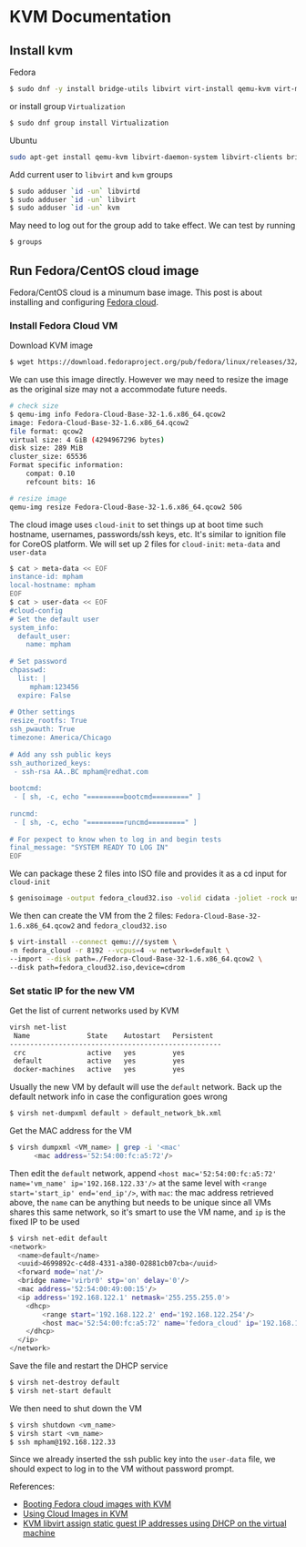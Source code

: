 # KVM Documentation
## Install kvm
Fedora
```bash
$ sudo dnf -y install bridge-utils libvirt virt-install qemu-kvm virt-manager
```
or install group `Virtualization`
```bash
$ sudo dnf group install Virtualization
```
Ubuntu
```bash
sudo apt-get install qemu-kvm libvirt-daemon-system libvirt-clients bridge-utils virt-manager
```
Add current user to `libvirt` and `kvm` groups
```bash
$ sudo adduser `id -un` libvirtd
$ sudo adduser `id -un` libvirt
$ sudo adduser `id -un` kvm
```
May need to log out for the group add to take effect. We can test by running 
```bash
$ groups
```
## Run Fedora/CentOS cloud image
Fedora/CentOS cloud is a minumum base image. This post is about installing and configuring [Fedora cloud](https://alt.fedoraproject.org/cloud/).
### Install Fedora Cloud VM
Download KVM image
```bash
$ wget https://download.fedoraproject.org/pub/fedora/linux/releases/32/Cloud/x86_64/images/Fedora-Cloud-Base-32-1.6.x86_64.qcow2
```

We can use this image directly. However we may need to resize the image as the original size may not a accommodate future needs.
```bash
# check size
$ qemu-img info Fedora-Cloud-Base-32-1.6.x86_64.qcow2 
image: Fedora-Cloud-Base-32-1.6.x86_64.qcow2
file format: qcow2
virtual size: 4 GiB (4294967296 bytes)
disk size: 289 MiB
cluster_size: 65536
Format specific information:
    compat: 0.10
    refcount bits: 16

# resize image
qemu-img resize Fedora-Cloud-Base-32-1.6.x86_64.qcow2 50G
```
The cloud image uses `cloud-init` to set things up at boot time such hostname, usernames, passwords/ssh keys, etc. It's similar to ignition file for CoreOS platform. We will set up 2 files for `cloud-init`: `meta-data` and `user-data`

```bash
$ cat > meta-data << EOF
instance-id: mpham
local-hostname: mpham
EOF
$ cat > user-data << EOF
#cloud-config
# Set the default user
system_info:
  default_user:
    name: mpham
 
# Set password
chpasswd:
  list: |
     mpham:123456
  expire: False
 
# Other settings
resize_rootfs: True
ssh_pwauth: True
timezone: America/Chicago
 
# Add any ssh public keys
ssh_authorized_keys:
 - ssh-rsa AA..BC mpham@redhat.com
 
bootcmd:
 - [ sh, -c, echo "=========bootcmd=========" ]
  
runcmd:
 - [ sh, -c, echo "=========runcmd=========" ]
  
# For pexpect to know when to log in and begin tests
final_message: "SYSTEM READY TO LOG IN"
EOF
```
We can package these 2 files into ISO file and provides it as a cd input for `cloud-init`
```bash
$ genisoimage -output fedora_cloud32.iso -volid cidata -joliet -rock user-data meta-data
```
We then can create the VM from the 2 files: `Fedora-Cloud-Base-32-1.6.x86_64.qcow2` and `fedora_cloud32.iso`
```bash
$ virt-install --connect qemu:///system \
-n fedora_cloud -r 8192 --vcpus=4 -w network=default \
--import --disk path=./Fedora-Cloud-Base-32-1.6.x86_64.qcow2 \
--disk path=fedora_cloud32.iso,device=cdrom
```
### Set static IP for the new VM
Get the list of current networks used by KVM
```bash
virsh net-list
 Name              State    Autostart   Persistent
----------------------------------------------------
 crc               active   yes         yes
 default           active   yes         yes
 docker-machines   active   yes         yes
```
Usually the new VM by default will use the `default` network. Back up the default network info in case the configuration goes wrong
```bash
$ virsh net-dumpxml default > default_network_bk.xml
```
Get the MAC address for the VM
```bash
$ virsh dumpxml <VM_name> | grep -i '<mac'
      <mac address='52:54:00:fc:a5:72'/>
```
Then edit the `default` network, append `<host mac='52:54:00:fc:a5:72' name='vm_name' ip='192.168.122.33'/>` at the same level with `<range start='start_ip' end='end_ip'/>`,
with `mac`: the mac address retrieved above, the `name` can be anything but needs to be unique since all VMs shares this same network, so it's smart to use the VM name, and `ip` is the fixed IP to be used
```bash
$ virsh net-edit default
<network>
  <name>default</name>
  <uuid>4699892c-c4d8-4331-a380-02881cb07cba</uuid>
  <forward mode='nat'/>
  <bridge name='virbr0' stp='on' delay='0'/>
  <mac address='52:54:00:49:00:15'/>
  <ip address='192.168.122.1' netmask='255.255.255.0'>
    <dhcp>
        <range start='192.168.122.2' end='192.168.122.254'/>
        <host mac='52:54:00:fc:a5:72' name='fedora_cloud' ip='192.168.122.33'/>
    </dhcp>
  </ip>
</network>
```
Save the file and restart the DHCP service
```bash
$ virsh net-destroy default
$ virsh net-start default
```
 
We then need to shut down the VM

```bash
$ virsh shutdown <vm_name>
$ virsh start <vm_name>
$ ssh mpham@192.168.122.33
```
Since we already inserted the ssh public key into the `user-data` file, we should expect to log in to the VM without password prompt.
 
References:
- [Booting Fedora cloud images with KVM](https://blog.christophersmart.com/2016/06/17/booting-fedora-24-cloud-image-with-kvm/)
- [Using Cloud Images in KVM](https://www.theurbanpenguin.com/using-cloud-images-in-kvm/)
- [KVM libvirt assign static guest IP addresses using DHCP on the virtual machine](https://www.cyberciti.biz/faq/linux-kvm-libvirt-dnsmasq-dhcp-static-ip-address-configuration-for-guest-os/)